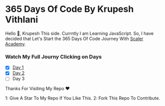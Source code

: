 # 365 Days Of Code By Krupesh Vithlani

Hello 👋, Krupesh This side. Currntly I am Learning JavaScript. So, I have decided that Let's Start the 365 Days Of Code Journey With [Scaler Academy](https://www.scaler.com/).

### Watch My Full Journy Clicking on Days

- [x] [Day 1](https://github.com/tkrupesh14/365DaysOfCode/tree/master/Day1)
- [x] [Day 2](https://github.com/tkrupesh14/365DaysOfCode/tree/master/Day2)
- [ ] Day 3

Thanks For Visiting My Repo ❤

1: Give A Star To My Repo If You Like This.
2: Fork This Repo To Contribute.
